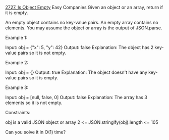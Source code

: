 [2727. Is Object Empty](https://leetcode.com/problems/is-object-empty?envType=study-plan-v2&envId=30-days-of-javascript)
Easy
Companies
Given an object or an array, return if it is empty.

An empty object contains no key-value pairs.
An empty array contains no elements.
You may assume the object or array is the output of JSON.parse.

Example 1:

Input: obj = {"x": 5, "y": 42}
Output: false
Explanation: The object has 2 key-value pairs so it is not empty.

Example 2:

Input: obj = {}
Output: true
Explanation: The object doesn't have any key-value pairs so it is empty.

Example 3:

Input: obj = [null, false, 0]
Output: false
Explanation: The array has 3 elements so it is not empty.

Constraints:

obj is a valid JSON object or array
2 <= JSON.stringify(obj).length <= 105

Can you solve it in O(1) time?
